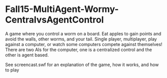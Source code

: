 # Fall15-MultiAgent-Wormy-CentralvsAgentControl
A game where you control a worm on a board. Eat apples to gain points and avoid the walls, other worms, and your tail. Single player, multiplayer, play against a computer, or watch some computers compete against themselves! There are two AIs for the computer, one is a centralized control and the other is agent based. 


See screencast.swf for an explanation of the game, how it works, and how to play
